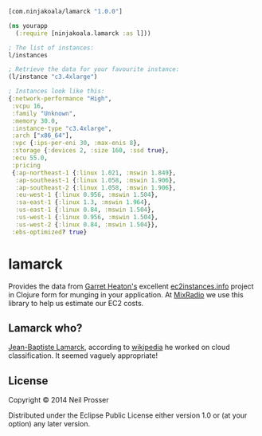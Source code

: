 ```clojure
[com.ninjakoala/lamarck "1.0.0"]
```

```clojure
(ns yourapp
  (:require [ninjakoala.lamarck :as l]))

; The list of instances:
l/instances

; Retrieve the data for your favourite instance:
(l/instance "c3.4xlarge")

; Instances look like this:
{:network-performance "High",
 :vcpu 16,
 :family "Unknown",
 :memory 30.0,
 :instance-type "c3.4xlarge",
 :arch ["x86_64"],
 :vpc {:ips-per-eni 30, :max-enis 8},
 :storage {:devices 2, :size 160, :ssd true},
 :ecu 55.0,
 :pricing
 {:ap-northeast-1 {:linux 1.021, :mswin 1.849},
  :ap-southeast-1 {:linux 1.058, :mswin 1.906},
  :ap-southeast-2 {:linux 1.058, :mswin 1.906},
  :eu-west-1 {:linux 0.956, :mswin 1.504},
  :sa-east-1 {:linux 1.3, :mswin 1.964},
  :us-east-1 {:linux 0.84, :mswin 1.504},
  :us-west-1 {:linux 0.956, :mswin 1.504},
  :us-west-2 {:linux 0.84, :mswin 1.504}},
 :ebs-optimized? true}
```

# lamarck

Provides the data from [Garret Heaton's](https://github.com/powdahound) excellent [ec2instances.info](https://github.com/powdahound/ec2instances.info) project in Clojure form for munging in your application. At [MixRadio](http://dev.mixrad.io/blog/) we use this library to help us estimate our EC2 costs.

## Lamarck who?

[Jean-Baptiste Lamarck](http://en.wikipedia.org/wiki/Jean-Baptiste_Lamarck), according to [wikipedia](http://en.wikipedia.org/wiki/Cloud#Luke_Howard_and_Jean-Baptiste_Lamarck) he worked on cloud classification. It seemed vaguely appropriate!

## License

Copyright © 2014 Neil Prosser

Distributed under the Eclipse Public License either version 1.0 or (at
your option) any later version.
